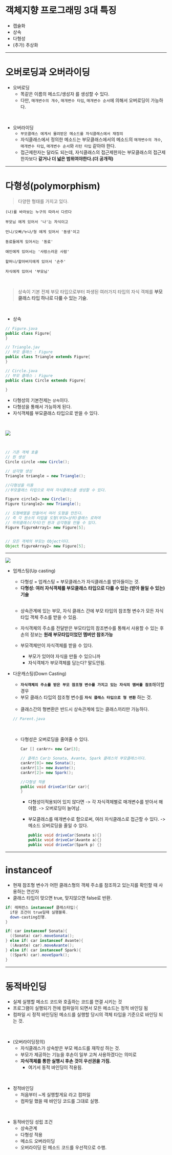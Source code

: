 # 객체지향 프로그래밍 3대 특징
- 캡슐화
- 상속
- 다형성
- (추가) 추상화

<hr>

# 오버로딩과 오버라이딩
- 오버로딩
  - 똑같은 이름의 메소드/생성자 를 생성할 수 있다.
  - 다만, ```매개변수의 개수```, ```매개변수 타입```, ```매개변수 순서```에 의해서 오버로딩이 가능하다.

<br>

- 오버라이딩
  - ```부모클래스 에게서 물려받은 메소드를 자식클래스에서 재정의```
  - 자식클래스에서 정의한 메소드는 부모클래스에서의 메소드의 ```매개변수의 개수```, ```매개변수 타입```, ```매개변수 순서```와 ```리턴 타입``` 같아야 한다.
  - 접근제한자는 달라도 되는데, 자식클래스의 접근제한자는 부모클래스의 접근제한자보다 <strong>같거나 더 넓은 범위여야한다.(더 공개적)</strong>
  
<hr>

# 다형성(polymorphism)

> 다양한 형태를 가지고 있다.

``` 
(나)를 바라보는 누구의 따라서 다르다

부모님 에게 있어서 '나'는 자식이고

언니/오빠/누나/형 에게 있어서 '동생'이고

동료들에게 있어서는 '동료'

애인에게 있어서는 '사랑스러운 사람'

할머니/할아버지에게 있어서 '손주'

자식에게 있어서 '부모님'
```

<br>

> 상속이 기본 전제
> 부모 타입으로부터 파생된 여러가지 타입의 자식 객체를 <strong>부모클래스 타입 하나로 다룰 수 있는 기술.</strong>

<br>

- 상속


```java
// Figure.java
public class Figure{
}
```

```java
// Triangle.jav
// 부모 클래스 : Figure
public class Triangle extends Figure{
}

```

```java
// Circle.java
// 부모 클래스 : Figure
public class Circle extends Figure{
  
}
```

- 다형성의 기본전제는 ``상속``이다.
- 다형성을 통해서 가능하게 된다.
- 자식객체를 부모클래스 타입으로 받을 수 있다.

<BR>

![](./0608_poly.PNG)

<BR>
  
  
```java
// 기존 객체 호출
// 원 생성
Circle circle =new Circle();

// 삼각형 생성
Triangle triangle = new Triangle();

//다형성을 이용
//부모클래스 타입으로 하여 자식클래스를 생성할 수 있다.

Figure circle2= new Circle();
Figure tirangle2= new Triangle();

// 도형배열을 만들어서 여러 도형을 만든다.
// 즉 각 원소의 타입을 도형(부모=상위)클래스 로하여
// 하위클래스(자식)인 원과 삼각형을 만들 수 있다.
Figure figureArray1= new Figure[5];


// 모든 객체의 부모는 Object이다.
Object figureArray2= new Figure[5];

```

<hr>


![](./0608_upcasting.png)

- 업캐스팅(Up casting)
  - 다형성 = 업캐스팅 = 부모클래스가 자식클래스를 받아들이는 것.
  - <STRONG>다형성: 여러 자식객체를 부모클래스 타입으로 다룰 수 있는 (받아 들일 수 있는) 기술</STRONG>
  
  <BR>
  
  - 상속관계에 있는 부모, 자식 클래스 간에 부모 타입의 참조형 변수가 모든 자식 타입 객체 주소를 받을 수 있음.
  - 자식객체의 주소를 전달받은 부모타입의 참조변수를 통해서 사용할 수 있는 후손의 정보는 <strong>원래 부모타입이었던 멤버만 참조가능</strong>
  
  - 부모객체만이 자식객체를 받을 수 있다.
    - 부모가 있어야 자식을 만들 수 있으니까
    - 자식객체가 부모객체를 담는다? 말도안됨.
    
- 다운캐스팅(Down Casting)
  - <strong>```자식객체의 주소를 받은 부모 참조형 변수를 가지고 있는 자식의 멤버를 참조```</strong>해야할 경우
  - 부모 클래스 타입의 참조형 변수를 <strong>```자식 클래스 타입으로 형 변환```</strong> 하는 것.
  
  <br>
  
  - 클래스간의 형변환은 반드시 상속관계에 있는 클래스끼리만 가능하다.
  
  ```java
  // Parent.java
  ```

  <br>
  
  - 다형성은 오버로딩을 줄여줄 수 있다.
  
    ```JAVA
    Car [] carArr= new Car[3];
    
    // 클래스 Car는 Sonata, Avante, Spark 클래스의 부모클래스이다.
    carArr[0]= new Sonata(); 
    carArr[1]= new Avante();
    carArr[2]= new Spark();
    
    //다형성 적용
    public void driveCar(Car car){
    }
    ```
    
    - 다형성이적용되어 있지 않다면 -> 각 자식객체별로 매개변수를 받아서 해야함. -> 오버로딩이 늘어남.
    - 부모클래스를 매개변수로 함으로써, 여러 자식클래스로 접근할 수 있다. -> 메소드 오버로딩을 줄일 수 있다.
    
      ```java
      public void driveCar(Sonata s){}
      public void driveCar(Avante a){}
      public void driveCar(Spark p) {}
      ```

<hr>

# instanceof

  - 현재 참조형 변수가 어떤 클래스형의 객체 주소를 참조하고 있는지를 확인할 때 사용하는 연산자
  - 클래스 타입이 맞으면 true, 맞지않으면 false로 반환.

  ```java
  if( 레퍼런스 instanceof 클래스타입){
    if문 조건이 true일때 실행블록.
    down-casting진행.
  } 
  ```
  
  ```java
  if( car instanceof Sonata){
    ((Sonata) car).moveSonata();
  } else if( car instanceof Avante){
    ((Avante) car).moveAvante();
  } else if( car instanceof Spark){
    ((Spark) car).moveSpark();
  }
  ```

<hr>

# 동적바인딩

- 실제 실행할 메소드 코드와 호출하는 코드를 연결 시키는 것
- 프로그램이 실행되기 전에 컴파일이 되면서 모든 메소드는 정적 바인딩 됨
- 컴파일 시 정적 바인딩된 메소드를 실행할 당시의 객체 타입을 기준으로 바인딩 되는 것.

<br>

- (오버라이딩정의) 
  - 자식클래스가 상속받은 부모 메소드를 재작성 하는 것.
  - 부모가 제공하는 기능을 후손이 일부 고쳐 사용하겠다는 의미로
  - <strong> 자식객체를 통한 실행시 후손 것이 우선권을 가짐. </strong>
    - 여기서 동적 바인딩이 적용됨.

<br>

  - 정적바인딩
    - 처음부터 ~게 실행할게요 라고 컴파일
    - 컴파일 했을 때 바인딩 코드를 그대로 실행.

<br>

- 동적바인딩 성립 조건
  - 상속관계
  - 다형성 적용
  - 메소드 오버라이딩
  - 오버라이딩 된 메소드 코드를 우선적으로 수행.

